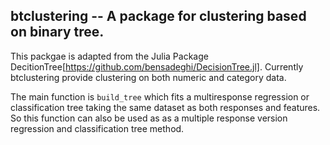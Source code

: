 ## btclustering -- A package for clustering based on binary tree.

This packgae is adapted from the Julia Package DecitionTree[https://github.com/bensadeghi/DecisionTree.jl]. 
Currently btclustering provide clustering on both numeric and category data.   

The main function is `build_tree` which fits a multiresponse regression or classification tree taking the 
same dataset as both responses and features. So this function can also be used as as a multiple response version
regression and classification tree method.


